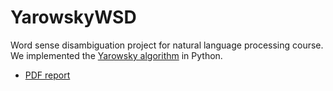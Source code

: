 YarowskyWSD
===========

Word sense disambiguation project for natural language processing course. We implemented the [Yarowsky algorithm](http://en.wikipedia.org/wiki/Yarowsky_algorithm) in Python.

- [PDF report](docs/wsd.pdf)
